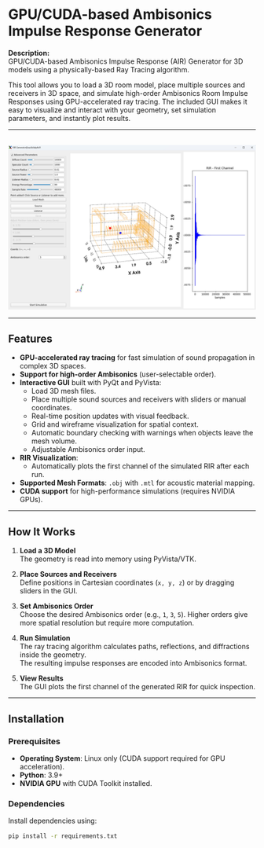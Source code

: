 # GPU/CUDA-based Ambisonics Impulse Response Generator
**Description:**  
GPU/CUDA-based Ambisonics Impulse Response (AIR) Generator for 3D models using a physically-based Ray Tracing algorithm.

This tool allows you to load a 3D room model, place multiple sources and receivers in 3D space, and simulate high-order Ambisonics Room Impulse Responses using GPU-accelerated ray tracing. The included GUI makes it easy to visualize and interact with your geometry, set simulation parameters, and instantly plot results.

---
\
![GUI](https://github.com/whojavumusic/GPU-ARIR/blob/main/gui.jpg)

---

## Features

- **GPU-accelerated ray tracing** for fast simulation of sound propagation in complex 3D spaces.
- **Support for high-order Ambisonics** (user-selectable order).
- **Interactive GUI** built with PyQt and PyVista:
  - Load 3D mesh files.
  - Place multiple sound sources and receivers with sliders or manual coordinates.
  - Real-time position updates with visual feedback.
  - Grid and wireframe visualization for spatial context.
  - Automatic boundary checking with warnings when objects leave the mesh volume.
  - Adjustable Ambisonics order input.
- **RIR Visualization**:
  - Automatically plots the first channel of the simulated RIR after each run.
- **Supported Mesh Formats**: `.obj` with `.mtl` for acoustic material mapping.
- **CUDA support** for high-performance simulations (requires NVIDIA GPUs).

---

## How It Works

1. **Load a 3D Model**  
   The geometry is read into memory using PyVista/VTK.

2. **Place Sources and Receivers**  
   Define positions in Cartesian coordinates (`x, y, z`) or by dragging sliders in the GUI.

3. **Set Ambisonics Order**  
   Choose the desired Ambisonics order (e.g., `1`, `3`, `5`). Higher orders give more spatial resolution but require more computation.

4. **Run Simulation**  
   The ray tracing algorithm calculates paths, reflections, and diffractions inside the geometry.  
   The resulting impulse responses are encoded into Ambisonics format.

5. **View Results**  
   The GUI plots the first channel of the generated RIR for quick inspection.

---

## Installation

### Prerequisites

- **Operating System**: Linux only (CUDA support required for GPU acceleration).
- **Python**: 3.9+
- **NVIDIA GPU** with CUDA Toolkit installed.

### Dependencies

Install dependencies using:

```bash
pip install -r requirements.txt
